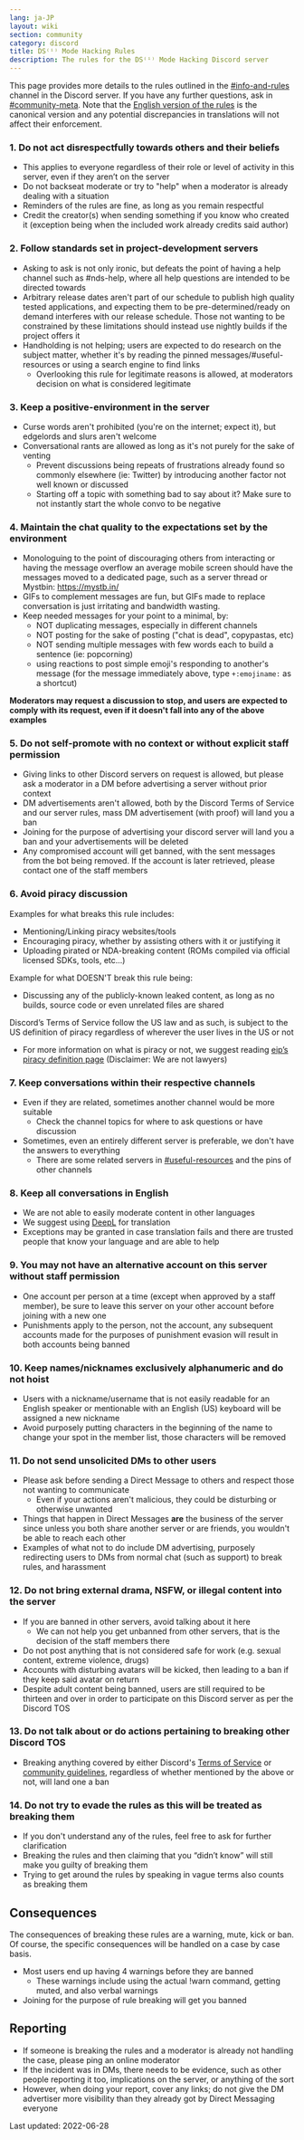 ```yaml
---
lang: ja-JP
layout: wiki
section: community
category: discord
title: DS⁽ⁱ⁾ Mode Hacking Rules
description: The rules for the DS⁽ⁱ⁾ Mode Hacking Discord server
---
```


This page provides more details to the rules outlined in the [#info-and-rules](https://discord.com/channels/283769550611152897/626620520330428436) channel in the Discord server. If you have any further questions, ask in [#community-meta](https://discord.com/channels/283769550611152897/715651368391671919). Note that the [English version of the rules](/community/discord-rules) is the canonical version and any potential discrepancies in translations will not affect their enforcement.

### 1. Do not act disrespectfully towards others and their beliefs

- This applies to everyone regardless of their role or level of activity in this server, even if they aren’t on the server
- Do not backseat moderate or try to "help" when a moderator is already dealing with a situation
- Reminders of the rules are fine, as long as you remain respectful
- Credit the creator(s) when sending something if you know who created it (exception being when the included work already credits said author)

### 2. Follow standards set in project-development servers

- Asking to ask is not only ironic, but defeats the point of having a help channel such as #nds-help, where all help questions are intended to be directed towards
- Arbitrary release dates aren't part of our schedule to publish high quality tested applications, and expecting them to be pre-determined/ready on demand interferes with our release schedule. Those not wanting to be constrained by these limitations should instead use nightly builds if the project offers it
- Handholding is not helping; users are expected to do research on the subject matter, whether it's by reading the pinned messages/#useful-resources or using a search engine to find links
   - Overlooking this rule for legitimate reasons is allowed, at moderators decision on what is considered legitimate

### 3. Keep a positive-environment in the server

- Curse words aren't prohibited (you're on the internet; expect it), but edgelords and slurs aren't welcome
- Conversational rants are allowed as long as it's not purely for the sake of venting
   - Prevent discussions being repeats of frustrations already found so commonly elsewhere (ie: Twitter) by introducing another factor not well known or discussed
   - Starting off a topic with something bad to say about it? Make sure to not instantly start the whole convo to be negative

### 4. Maintain the chat quality to the expectations set by the environment

- Monologuing to the point of discouraging others from interacting or having the message overflow an average mobile screen should have the messages moved to a dedicated page, such as a server thread or Mystbin: https://mystb.in/
- GIFs to complement messages are fun, but GIFs made to replace conversation is just irritating and bandwidth wasting.
- Keep needed messages for your point to a minimal, by:
   - NOT duplicating messages, especially in different channels
   - NOT posting for the sake of posting ("chat is dead", copypastas, etc)
   - NOT sending multiple messages with few words each to build a sentence (ie: popcorning)
   - using reactions to post simple emoji's responding to another's message (for the message immediately above, type `+:emojiname:` as a shortcut)

**Moderators may request a discussion to stop, and users are expected to comply with its request, even if it doesn't fall into any of the above examples**

### 5. Do not self-promote with no context or without explicit staff permission

- Giving links to other Discord servers on request is allowed, but please ask a moderator in a DM before advertising a server without prior context
- DM advertisements aren't allowed, both by the Discord Terms of Service and our server rules, mass DM advertisement (with proof) will land you a ban
- Joining for the purpose of advertising your discord server will land you a ban and your advertisements will be deleted
- Any compromised account will get banned, with the sent messages from the bot being removed. If the account is later retrieved, please contact one of the staff members

### 6. Avoid piracy discussion

Examples for what breaks this rule includes:
- Mentioning/Linking piracy websites/tools
- Encouraging piracy, whether by assisting others with it or justifying it
- Uploading pirated or NDA-breaking content (ROMs compiled via official licensed SDKs, tools, etc...)

Example for what DOESN'T break this rule being:
- Discussing any of the publicly-known leaked content, as long as no builds, source code or even unrelated files are shared

Discord’s Terms of Service follow the US law and as such, is subject to the US definition of piracy regardless of wherever the user lives in the US or not
- For more information on what is piracy or not, we suggest reading [eip’s piracy definition page](https://3ds.eiphax.tech/piracy.html) (Disclaimer: We are not lawyers)

### 7. Keep conversations within their respective channels

- Even if they are related, sometimes another channel would be more suitable
   - Check the channel topics for where to ask questions or have discussion
- Sometimes, even an entirely different server is preferable, we don't have the answers to everything
   - There are some related servers in [#useful-resources](https://discord.com/channels/283769550611152897/638041441079263283) and the pins of other channels

### 8. Keep all conversations in English

- We are not able to easily moderate content in other languages
- We suggest using [DeepL](https://www.deepl.com/translator) for translation
- Exceptions may be granted in case translation fails and there are trusted people that know your language and are able to help

### 9. You may not have an alternative account on this server without staff permission

- One account per person at a time (except when approved by a staff member), be sure to leave this server on your other account before joining with a new one
- Punishments apply to the person, not the account, any subsequent accounts made for the purposes of punishment evasion will result in both accounts being banned

### 10. Keep names/nicknames exclusively alphanumeric and do not hoist

- Users with a nickname/username that is not easily readable for an English speaker or mentionable with an English (US) keyboard will be assigned a new nickname
- Avoid purposely putting characters in the beginning of the name to change your spot in the member list, those characters will be removed

### 11. Do not send unsolicited DMs to other users

- Please ask before sending a Direct Message to others and respect those not wanting to communicate
   - Even if your actions aren't malicious, they could be disturbing or otherwise unwanted
- Things that happen in Direct Messages **are** the business of the server since unless you both share another server or are friends, you wouldn't be able to reach each other
- Examples of what not to do include DM advertising, purposely redirecting users to DMs from normal chat (such as support) to break rules, and harassment

### 12. Do not bring external drama, NSFW, or illegal content into the server

- If you are banned in other servers, avoid talking about it here
   - We can not help you get unbanned from other servers, that is the decision of the staff members there
- Do not post anything that is not considered safe for work (e.g. sexual content, extreme violence, drugs)
- Accounts with disturbing avatars will be kicked, then leading to a ban if they keep said avatar on return
- Despite adult content being banned, users are still required to be thirteen and over in order to participate on this Discord server as per the Discord TOS

### 13. Do not talk about or do actions pertaining to breaking other Discord TOS

- Breaking anything covered by either Discord's [Terms of Service](https://discord.com/terms) or [community guidelines](https://discord.com/guidelines), regardless of whether mentioned by the above or not, will land one a ban

### 14. Do not try to evade the rules as this will be treated as breaking them

- If you don't understand any of the rules, feel free to ask for further clarification
- Breaking the rules and then claiming that you “didn’t know” will still make you guilty of breaking them
- Trying to get around the rules by speaking in vague terms also counts as breaking them

## Consequences

The consequences of breaking these rules are a warning, mute, kick or ban. Of course, the specific consequences will be handled on a case by case basis.
- Most users end up having 4 warnings before they are banned
   - These warnings include using the actual !warn command, getting muted, and also verbal warnings
- Joining for the purpose of rule breaking will get you banned

## Reporting

- If someone is breaking the rules and a moderator is already not handling the case, please ping an online moderator
- If the incident was in DMs, there needs to be evidence, such as other people reporting it too, implications on the server, or anything of the sort
- However, when doing your report, cover any links; do not give the DM advertiser more visibility than they already got by Direct Messaging everyone


Last updated: 2022-06-28
